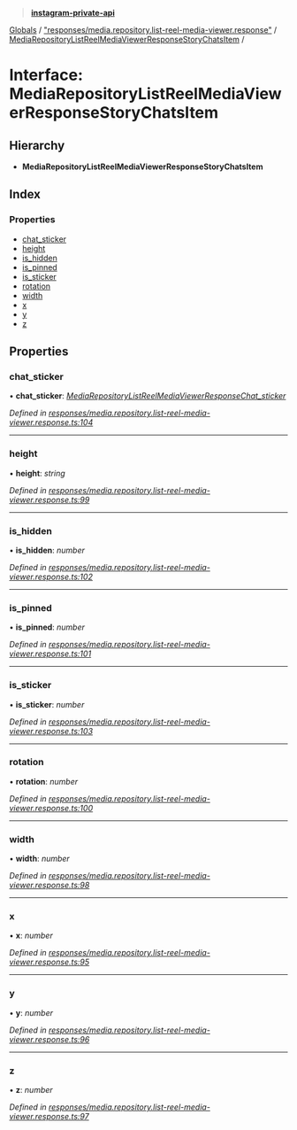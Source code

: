> **[instagram-private-api](../README.md)**

[Globals](../globals.md) / ["responses/media.repository.list-reel-media-viewer.response"](../modules/_responses_media_repository_list_reel_media_viewer_response_.md) / [MediaRepositoryListReelMediaViewerResponseStoryChatsItem](_responses_media_repository_list_reel_media_viewer_response_.mediarepositorylistreelmediaviewerresponsestorychatsitem.md) /

# Interface: MediaRepositoryListReelMediaViewerResponseStoryChatsItem

## Hierarchy

* **MediaRepositoryListReelMediaViewerResponseStoryChatsItem**

## Index

### Properties

* [chat_sticker](_responses_media_repository_list_reel_media_viewer_response_.mediarepositorylistreelmediaviewerresponsestorychatsitem.md#chat_sticker)
* [height](_responses_media_repository_list_reel_media_viewer_response_.mediarepositorylistreelmediaviewerresponsestorychatsitem.md#height)
* [is_hidden](_responses_media_repository_list_reel_media_viewer_response_.mediarepositorylistreelmediaviewerresponsestorychatsitem.md#is_hidden)
* [is_pinned](_responses_media_repository_list_reel_media_viewer_response_.mediarepositorylistreelmediaviewerresponsestorychatsitem.md#is_pinned)
* [is_sticker](_responses_media_repository_list_reel_media_viewer_response_.mediarepositorylistreelmediaviewerresponsestorychatsitem.md#is_sticker)
* [rotation](_responses_media_repository_list_reel_media_viewer_response_.mediarepositorylistreelmediaviewerresponsestorychatsitem.md#rotation)
* [width](_responses_media_repository_list_reel_media_viewer_response_.mediarepositorylistreelmediaviewerresponsestorychatsitem.md#width)
* [x](_responses_media_repository_list_reel_media_viewer_response_.mediarepositorylistreelmediaviewerresponsestorychatsitem.md#x)
* [y](_responses_media_repository_list_reel_media_viewer_response_.mediarepositorylistreelmediaviewerresponsestorychatsitem.md#y)
* [z](_responses_media_repository_list_reel_media_viewer_response_.mediarepositorylistreelmediaviewerresponsestorychatsitem.md#z)

## Properties

###  chat_sticker

• **chat_sticker**: *[MediaRepositoryListReelMediaViewerResponseChat_sticker](_responses_media_repository_list_reel_media_viewer_response_.mediarepositorylistreelmediaviewerresponsechat_sticker.md)*

*Defined in [responses/media.repository.list-reel-media-viewer.response.ts:104](https://github.com/Nerixyz/instagram-private-api/blob/e5037ee/src/responses/media.repository.list-reel-media-viewer.response.ts#L104)*

___

###  height

• **height**: *string*

*Defined in [responses/media.repository.list-reel-media-viewer.response.ts:99](https://github.com/Nerixyz/instagram-private-api/blob/e5037ee/src/responses/media.repository.list-reel-media-viewer.response.ts#L99)*

___

###  is_hidden

• **is_hidden**: *number*

*Defined in [responses/media.repository.list-reel-media-viewer.response.ts:102](https://github.com/Nerixyz/instagram-private-api/blob/e5037ee/src/responses/media.repository.list-reel-media-viewer.response.ts#L102)*

___

###  is_pinned

• **is_pinned**: *number*

*Defined in [responses/media.repository.list-reel-media-viewer.response.ts:101](https://github.com/Nerixyz/instagram-private-api/blob/e5037ee/src/responses/media.repository.list-reel-media-viewer.response.ts#L101)*

___

###  is_sticker

• **is_sticker**: *number*

*Defined in [responses/media.repository.list-reel-media-viewer.response.ts:103](https://github.com/Nerixyz/instagram-private-api/blob/e5037ee/src/responses/media.repository.list-reel-media-viewer.response.ts#L103)*

___

###  rotation

• **rotation**: *number*

*Defined in [responses/media.repository.list-reel-media-viewer.response.ts:100](https://github.com/Nerixyz/instagram-private-api/blob/e5037ee/src/responses/media.repository.list-reel-media-viewer.response.ts#L100)*

___

###  width

• **width**: *number*

*Defined in [responses/media.repository.list-reel-media-viewer.response.ts:98](https://github.com/Nerixyz/instagram-private-api/blob/e5037ee/src/responses/media.repository.list-reel-media-viewer.response.ts#L98)*

___

###  x

• **x**: *number*

*Defined in [responses/media.repository.list-reel-media-viewer.response.ts:95](https://github.com/Nerixyz/instagram-private-api/blob/e5037ee/src/responses/media.repository.list-reel-media-viewer.response.ts#L95)*

___

###  y

• **y**: *number*

*Defined in [responses/media.repository.list-reel-media-viewer.response.ts:96](https://github.com/Nerixyz/instagram-private-api/blob/e5037ee/src/responses/media.repository.list-reel-media-viewer.response.ts#L96)*

___

###  z

• **z**: *number*

*Defined in [responses/media.repository.list-reel-media-viewer.response.ts:97](https://github.com/Nerixyz/instagram-private-api/blob/e5037ee/src/responses/media.repository.list-reel-media-viewer.response.ts#L97)*